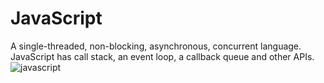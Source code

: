 # JavaScript

A single-threaded, non-blocking, asynchronous, concurrent language.
JavaScript has call stack, an event loop, a callback queue and other APIs.
![javascript](https://progressbg.net/wp-content/uploads/2015/06/photo1.png)
